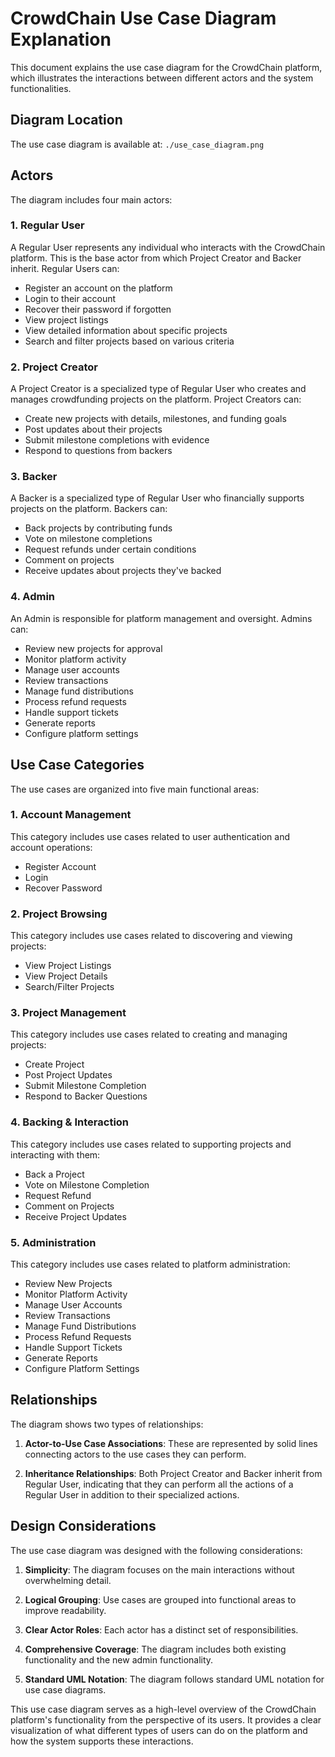 # CrowdChain Use Case Diagram Explanation

This document explains the use case diagram for the CrowdChain platform, which illustrates the interactions between different actors and the system functionalities.

## Diagram Location

The use case diagram is available at: `./use_case_diagram.png`

## Actors

The diagram includes four main actors:

### 1. Regular User

A Regular User represents any individual who interacts with the CrowdChain platform. This is the base actor from which Project Creator and Backer inherit. Regular Users can:

- Register an account on the platform
- Login to their account
- Recover their password if forgotten
- View project listings
- View detailed information about specific projects
- Search and filter projects based on various criteria

### 2. Project Creator

A Project Creator is a specialized type of Regular User who creates and manages crowdfunding projects on the platform. Project Creators can:

- Create new projects with details, milestones, and funding goals
- Post updates about their projects
- Submit milestone completions with evidence
- Respond to questions from backers

### 3. Backer

A Backer is a specialized type of Regular User who financially supports projects on the platform. Backers can:

- Back projects by contributing funds
- Vote on milestone completions
- Request refunds under certain conditions
- Comment on projects
- Receive updates about projects they've backed

### 4. Admin

An Admin is responsible for platform management and oversight. Admins can:

- Review new projects for approval
- Monitor platform activity
- Manage user accounts
- Review transactions
- Manage fund distributions
- Process refund requests
- Handle support tickets
- Generate reports
- Configure platform settings

## Use Case Categories

The use cases are organized into five main functional areas:

### 1. Account Management

This category includes use cases related to user authentication and account operations:
- Register Account
- Login
- Recover Password

### 2. Project Browsing

This category includes use cases related to discovering and viewing projects:
- View Project Listings
- View Project Details
- Search/Filter Projects

### 3. Project Management

This category includes use cases related to creating and managing projects:
- Create Project
- Post Project Updates
- Submit Milestone Completion
- Respond to Backer Questions

### 4. Backing & Interaction

This category includes use cases related to supporting projects and interacting with them:
- Back a Project
- Vote on Milestone Completion
- Request Refund
- Comment on Projects
- Receive Project Updates

### 5. Administration

This category includes use cases related to platform administration:
- Review New Projects
- Monitor Platform Activity
- Manage User Accounts
- Review Transactions
- Manage Fund Distributions
- Process Refund Requests
- Handle Support Tickets
- Generate Reports
- Configure Platform Settings

## Relationships

The diagram shows two types of relationships:

1. **Actor-to-Use Case Associations**: These are represented by solid lines connecting actors to the use cases they can perform.

2. **Inheritance Relationships**: Both Project Creator and Backer inherit from Regular User, indicating that they can perform all the actions of a Regular User in addition to their specialized actions.

## Design Considerations

The use case diagram was designed with the following considerations:

1. **Simplicity**: The diagram focuses on the main interactions without overwhelming detail.

2. **Logical Grouping**: Use cases are grouped into functional areas to improve readability.

3. **Clear Actor Roles**: Each actor has a distinct set of responsibilities.

4. **Comprehensive Coverage**: The diagram includes both existing functionality and the new admin functionality.

5. **Standard UML Notation**: The diagram follows standard UML notation for use case diagrams.

This use case diagram serves as a high-level overview of the CrowdChain platform's functionality from the perspective of its users. It provides a clear visualization of what different types of users can do on the platform and how the system supports these interactions.
